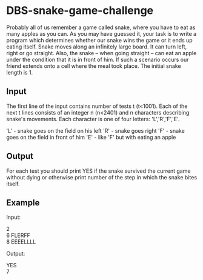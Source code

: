 # DBS-snake-game-challenge

Probably all of us remember a game called snake, where you have to eat as many apples as you can. As you may have guessed it, your task is to write a program which determines whether our snake wins the game or it ends up eating itself. Snake moves along an infinitely large board. It can turn left, right or go straight. Also, the snake – when going straight – can eat an apple under the condition that it is in front of him. If such a scenario occurs our friend extends onto a cell where the meal took place. The initial snake length is 1.

## Input

The first line of the input contains number of tests t (t<1001). Each of the next t lines consists of an integer n (n<2401) and n characters describing snake's movements. Each character is one of four letters: 'L','R','F','E'.

'L' - snake goes on the field on his left
'R' - snake goes right
'F' - snake goes on the field in front of him
'E' - like 'F' but with eating an apple

## Output

For each test you should print YES if the snake survived the current game without dying or otherwise print number of the step in which the snake bites itself.

## Example

Input:

2 <br>
6 FLERFF <br>
8 EEEELLLL <br>

Output:

YES <br>
7
